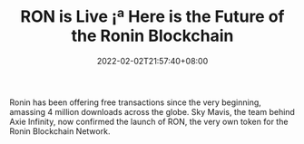 ﻿---
title: "RON is Live ¡ª Here is the Future of the Ronin Blockchain"
date: 2022-02-02T21:57:40+08:00
lastmod: 2022-02-02T16:45:40+08:00
draft: false
authors: ["Wayne"]
description: "Ronin has been offering free transactions since the very beginning, amassing 4 million downloads across the globe. Sky Mavis, the team behind Axie Infinity, now confirmed the launch of RON, the very own token for the Ronin Blockchain Network."
featuredImage: "ron-is-live-here-is-the-future-of-the-ronin-blockchain.jpeg"
tags: ["Virtual World","Play to Earn"]
categories: ["news"]
news: ["Virtual World"]
weight: 
lightgallery: true
pinned: false
recommend: false
recommend1: false
---

Ronin has been offering free transactions since the very beginning, amassing 4 million downloads across the globe. Sky Mavis, the team behind Axie Infinity, now confirmed the launch of RON, the very own token for the Ronin Blockchain Network.

<!--more-->

